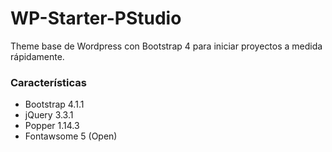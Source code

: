 # WP-Starter-PStudio
Theme base de Wordpress con Bootstrap 4 para iniciar proyectos a medida rápidamente.

### Características
* Bootstrap 4.1.1
* jQuery 3.3.1
* Popper 1.14.3
* Fontawsome 5 (Open)
